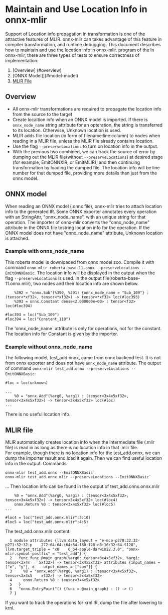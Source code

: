 <!--- SPDX-License-Identifier: Apache-2.0 -->

# Maintain and Use Location Info in onnx-mlir

Support of Location info propagation in transformation is one of the attractive features of MLIR. onnx-mlir can takes advantage of this feature in compiler transformation, and runtime debugging. This document describes how to maintain and use the location info in onnx-mlir.  program of the In onnx-mlir, there are three types of tests to ensure correctness of implementation:
1. [Overview] (#overview)
2. [ONNX Model]](#model-model)
2. [MLIR File](#mlir-file)

## Overview
- All onnx-mlir transformations are required to propagate the location info from the source to the target
- Create localtion info when an ONNX model is imported. If there is `onnx_node_name` string attribute for an opteration, the string is transferred to its location. Otherwise, Unknown location is used.
- MLIR adds file location (in form of filename:line:column) to nodes when reading in a MLIR file, unless the MLIR file already contains location.
- Use the flag `--preserveLocations` to turn on location info in the output.
- With the previous two combined, we can track the source of error by dumping out the MLIR file(without `--preserveLocations`) at desired stage (for example, EmitONNXIR, or EmitMLIR), and then continuing transformation by loading the dumped file. The location info will be line number for that dumped file, providing more details than just from the onnx model. 

## ONNX model
When reading an ONNX model (.onnx file), onnx-mlir tries to attach location info to the generated IR. 
Some ONNX exporter annotates every operation with an StringAttr, "onnx_node_name", with an unique string for that operation. 
The importer of onnx-mlir converts the "onnx_node_name" attribute in the ONNX file tostring location info for the operation.
If the ONNX model does not have "onnx_node_name" attribute, Unknown location is attached.

### Example with onnx_node_name

This roberta  model is downloaded from onnx model zoo. Compile it with command
`onnx-mlir roberta-base-11.onnx --preserveLocations --EmitONNXBasic`.
The location info will be displayed in the output when the flag `--preserveLocations` is used.
In the output file(roberta-base-11.onnx.mlir), two nodes and their location info are shown below.

```
    %392 = "onnx.Sub"(%390, %391) {onnx_node_name = "Sub_109"} : (tensor<*xf32>, tensor<*xf32>) -> tensor<*xf32> loc(#loc393)
    %393 = onnx.Constant dense<2.000000e+00> : tensor<f32> loc(#loc394)

#loc393 = loc("Sub_109")
#loc394 = loc("Constant_110")
```
The 'onnx_node_name` attribute is only for operations, not for the constant. The location info for Constant is given by the importer.

### Example without onnx_node_name
The following model, test_add.onnx, came from onnx backend test. It is not from
onnx exporter and does not have `onnx_node_name` attribute.
The output of command `onnx-mlir test_add.onnx --preserveLocations --EmitONNXBasic`:

```
#loc = loc(unknown)

...
    %0 = "onnx.Add"(%arg0, %arg1) : (tensor<3x4x5xf32>, tensor<3x4x5xf32>) -> tensor<3x4x5xf32> loc(#loc)
...
```
There is no useful location info.

## MLIR file

MLIR automatically creates location info when the intermediate file (.mlir file) is read in as long as there is no location info in that .mlir file.  
For example, though there is no location info for the test_add.onnx, we can dump the importer result and load it again. Then we can find useful location info in the output.
Commands:
```
onnx-mlir test_add.onnx --EmitONNXBasic`
onnx-mlir test_add.onnx.mlir --preserveLocations --EmitONNXBasic`
```
...
Then location info can be found in the output of test_add.onnx.onnx.mlir
```
    %0 = "onnx.Add"(%arg0, %arg1) : (tensor<3x4x5xf32>, tensor<3x4x5xf32>) -> tensor<3x4x5xf32> loc(#loc4)
    onnx.Return %0 : tensor<3x4x5xf32> loc(#loc5)
...

#loc4 = loc("test_add.onnx.mlir":3:10)
#loc5 = loc("test_add.onnx.mlir":4:5)
```
The test_add.onnx.mlir content:

```
  1 module attributes {llvm.data_layout = "e-m:o-p270:32:32-p271:32:32-p    272:64:64-i64:64-f80:128-n8:16:32:64-S128", llvm.target_triple = "x8    6_64-apple-darwin22.3.0", "onnx-mlir.symbol-postfix" = "test_add"} {
  2   func.func @main_graph(%arg0: tensor<3x4x5xf32>, %arg1: tensor<3x4x    5xf32>) -> tensor<3x4x5xf32> attributes {input_names = ["x", "y"], o    utput_names = ["sum"]} {
  3     %0 = "onnx.Add"(%arg0, %arg1) : (tensor<3x4x5xf32>, tensor<3x4x5    xf32>) -> tensor<3x4x5xf32>
  4     onnx.Return %0 : tensor<3x4x5xf32>
  5   }
  6   "onnx.EntryPoint"() {func = @main_graph} : () -> ()
  7 }
```

If you want to track the operations for krnl IR, dump the file after lowering to krnl.

